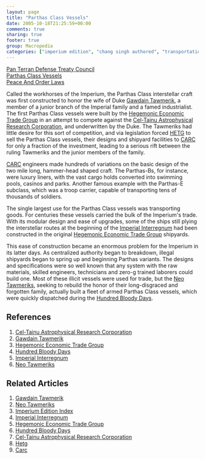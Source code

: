 ```yaml
---
layout: page
title: "Parthas Class Vessels"
date: 2005-10-18T21:25:59+00:00
comments: true
sharing: true
footer: true
group: Macropedia
categories: ["imperium edition", "chang singh authored", "transportation equipment"]
---
```


<div class='row'>
	<div class='col-md-4'><a href='/macropedia/pan-terran-defense-treaty-council'>Pan Terran Defense Treaty Council</a></div>
	<div class='col-md-4'><a href='/macropedia/parthas-class-vessels'>Parthas Class Vessels</a></div>
	<div class='col-md-4'><a href='/macropedia/peace-and-order-laws'>Peace And Order Laws</a></div>
</div>


Called the workhorses of the Imperium, the Parthas Class interstellar craft was first constructed to honor the wife of Duke [Gawdain Tawmerik](/macropedia/gawdain-tawmerik), a member of a junior branch of the Imperial family and a famed industrialist.  The first Parthas Class vessels were built by the [Hegemonic Economic Trade Group](/macropedia/hegemonic-economic-trade-group) in an attempt to compete against the [Cel-Tainu Astrophysical Research Corporation](/macropedia/celtainu), and underwritten by the Duke.  The Tawmeriks had little desire for this sort of competition, and via legislation forced [HETG](/macropedia/hegemonic-economic-trade-group) to sell the Parthas Class vessels, their designs and shipyard facilities to [CARC](/macropedia/celtainu) for only a fraction of the investment, leading to a serious rift between the ruling Tawmeriks and the junior members of the family.

[CARC](/macropedia/celtainu) engineers made hundreds of variations on the basic design of the two mile long, hammer-head shaped craft.  The Parthas-Bs, for instance, were luxury liners, with the vast cargo holds converted into swimming pools, casinos and parks.  Another famous example with the Parthas-E subclass, which was a troop carrier, capable of transporting tens of thousands of soldiers.

The single largest use for the Parthas Class vessels was transporting goods.  For centuries these vessels carried the bulk of the Imperium's trade.  With its modular design and ease of upgrades, some of the ships still plying the interstellar routes at the beginning of the [Imperial Interregnum](/macropedia/imperial-interregnum) had been constructed in the original [Hegemonic Economic Trade Group](/macropedia/hegemonic-economic-trade-group) shipyards.

This ease of construction became an enormous problem for the Imperium in its latter days.  As centralized authority began to breakdown, illegal shipyards began to spring up and beginning Parthas variants.  The designs and specifications were so well known that any system with the raw materials, skilled engineers, technicians and zero-g trained laborers could build one.  Most of these illicit vessels were used for trade, but the [Neo Tawmeriks](/macropedia/neo-tawmeriks), seeking to rebuild the honor of their long-disgraced and forgotten family, actually built a fleet of armed Parthas Class vessels, which were quickly dispatched during the [Hundred Bloody Days](/macropedia/hundred-bloody-days).

## References
1. [Cel-Tainu Astrophysical Research Corporation](/macropedia/celtainu)
1. [Gawdain Tawmerik](/macropedia/gawdain-tawmerik)
1. [Hegemonic Economic Trade Group](/macropedia/hegemonic-economic-trade-group)
1. [Hundred Bloody Days](/macropedia/hundred-bloody-days)
1. [Imperial Interregnum](/macropedia/imperial-interregnum)
1. [Neo Tawmeriks](/macropedia/neo-tawmeriks)


## Related Articles

1. [Gawdain Tawmerik](/macropedia/gawdain-tawmerik)
2. [Neo Tawmeriks](/macropedia/neo-tawmeriks)
3. [Imperium Edition Index](/macropedia/imperium-edition-index)
4. [Imperial Interregnum](/macropedia/imperial-interregnum)
5. [Hegemonic Economic Trade Group](/macropedia/hegemonic-economic-trade-group)
6. [Hundred Bloody Days](/macropedia/hundred-bloody-days)
7. [Cel-Tainu Astrophysical Research Corporation](/macropedia/celtainu)
8. [Hetg](/macropedia/hegemonic-economic-trade-group)
9. [Carc](/macropedia/celtainu)



  
